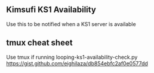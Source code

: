 ## Kimsufi KS1 Availability
Use this to be notified when a KS1 server is available

## tmux cheat sheet
Use tmux if running looping-ks1-availability-check.py
https://gist.github.com/eighilaza/db854ebfc2af0e0577dd
